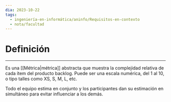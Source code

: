 ```yaml
---
dia: 2023-10-22
tags:
  - ingeniería-en-informática/aninfo/Requisitos-en-contexto
  - nota/facultad
---
```

# Definición
---
Es una [[Métrica|métrica]] abstracta que muestra la complejidad relativa de cada ítem del producto backlog. Puede ser una escala numérica, del 1 al 10, o tipo talles como XS, S, M, L, etc.

Todo el equipo estima en conjunto y los participantes dan su estimación en simultáneo para evitar influenciar a los demás. 

